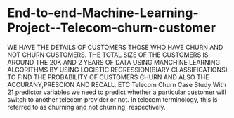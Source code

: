 # End-to-end-Machine-Learning-Project--Telecom-churn-customer
WE HAVE THE DETAILS OF CUSTOMERS THOSE WHO HAVE CHURN AND NOT CHURN CUSTOMERS. THE TOTAL SIZE OF THE CUSTOMERS IS AROUND THE 20K AND 2 YEARS OF DATA USING MANCHINE LEARNING ALGORITHMS BY USING LOGISTIC REGRESSION(BIARY CLASSIFICATIONS) TO FIND THE PROBABILITY OF CUSTOMERS CHURN AND ALSO THE ACCURANY,PRESCION AND RECALL. ETC
Telecom Churn Case Study
With 21 predictor variables we need to predict whether a particular customer will switch to another telecom provider or not. In telecom terminology, this is referred to as churning and not churning, respectively.

